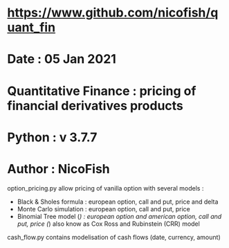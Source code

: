 # https://www.github.com/nicofish/quant_fin
# Date : 05 Jan 2021 
# Quantitative Finance : pricing of financial derivatives products
# Python : v 3.7.7
# Author : NicoFish

option_pricing.py allow pricing of vanilla option with several models :
  - Black & Sholes formula  : european option, call and put, price and delta
  - Monte Carlo simulation  : european option, call and put, price
  - Binomial Tree model (*) : european option and american option, call and put, price
    (*) also know as Cox Ross and Rubinstein (CRR) model

cash_flow.py contains modelisation of cash flows (date, currency, amount)